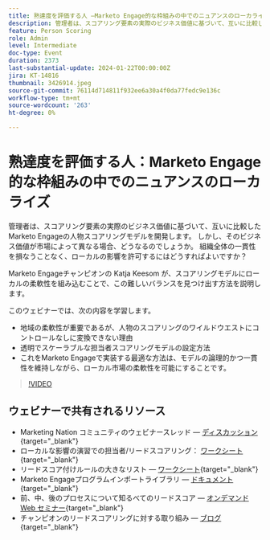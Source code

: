 ```yaml
---
title: 熟達度を評価する人 —Marketo Engage的な枠組みの中でのニュアンスのローカライズ
description: 管理者は、スコアリング要素の実際のビジネス価値に基づいて、互いに比較したMarketo Engageの人物スコアリングモデルを開発します。 しかし、そのビジネス価値が市場によって異なる場合、どうなるのでしょうか。 組織全体の一貫性を損なうことなく、ローカルの影響を許可するにはどうすればよいですか？ スコアリングモデルにローカルの柔軟性を組み込み、バランスを見つける方法を説明します。
feature: Person Scoring
role: Admin
level: Intermediate
doc-type: Event
duration: 2373
last-substantial-update: 2024-01-22T00:00:00Z
jira: KT-14816
thumbnail: 3426914.jpeg
source-git-commit: 76114d714811f932ee6a30a4f0da77fedc9e136c
workflow-type: tm+mt
source-wordcount: '263'
ht-degree: 0%

---
```



# 熟達度を評価する人：Marketo Engage的な枠組みの中でのニュアンスのローカライズ

管理者は、スコアリング要素の実際のビジネス価値に基づいて、互いに比較したMarketo Engageの人物スコアリングモデルを開発します。 しかし、そのビジネス価値が市場によって異なる場合、どうなるのでしょうか。 組織全体の一貫性を損なうことなく、ローカルの影響を許可するにはどうすればよいですか？

Marketo Engageチャンピオンの Katja Keesom が、スコアリングモデルにローカルの柔軟性を組み込むことで、この難しいバランスを見つけ出す方法を説明します。

このウェビナーでは、次の内容を学習します。

* 地域の柔軟性が重要であるが、人物のスコアリングのワイルドウエストにコントロールなしに変換できない理由
* 透明でスケーラブルな担当者スコアリングモデルの設定方法
* これをMarketo Engageで実装する最適な方法は、モデルの論理的かつ一貫性を維持しながら、ローカル市場の柔軟性を可能にすることです。

>[!VIDEO](https://video.tv.adobe.com/v/3426914/?learn=on)

## ウェビナーで共有されるリソース

* Marketing Nation コミュニティのウェビナースレッド — [ディスカッション](https://nation.marketo.com/t5/product-discussions/learn-from-your-peers-webinar-person-scoring-mastery-with/m-p/343084#M194864){target="_blank"}
* ローカルな影響の演習での担当者/リードスコアリング： [ワークシート](../../assets/marketo/build-scoring-model-and-local-flexibility-scoring-worksheet.docx){target="_blank"}
* リードスコア付けルールの大きなリスト — [ワークシート](https://go.marketo.com/rs/561-HYG-937/images/Marketo-Lead-Scoring.pdf){target="_blank"}
* Marketo Engageプログラムインポートライブラリ — [ドキュメント](https://experienceleague.adobe.com/docs/marketo/using/product-docs/core-marketo-concepts/programs/program-library/program-import-library-overview.html){target="_blank"}
* 前、中、後のプロセスについて知るべてのリードスコア — [オンデマンド Web セミナー](https://business.adobe.com/summit/2020/all-about-the-before-during-and-after-of-lead-scoring.html){target="_blank"}
* チャンピオンのリードスコアリングに対する取り組み — [ブログ](https://nation.marketo.com/t5/product-blogs/marketo-success-series-lead-scoring/ba-p/309849){target="_blank"}

